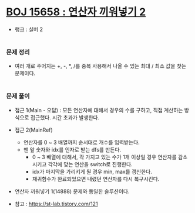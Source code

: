 # [BOJ 15658 : 연산자 끼워넣기 2](https://www.acmicpc.net/problem/15658)
- 랭크 : 실버 2
  <br><br>
  
### 문제 정리
- 여러 개로 주어지는 +, -, *, /를 중복 사용해서 나올 수 있는 최대 / 최소 값을 찾는 문제이다. 
   <br><br>

### 문제 풀이
- 접근 1(Main - 오답) : 모든 연산자에 대해서 경우의 수를 구하고, 직접 계산하는 방식으로 접근했다. 시간 초과가 발생한다.
- 접근 2(MainRef)
   - 연산자를 0 ~ 3 배열까지 순서대로 개수를 입력받는다.
   - 맨 앞 숫자와 idx를 인자로 받는 dfs를 만든다.
     - 0 ~ 3 배열에 대해서, 각 가지고 있는 수가 1개 이상일 경우 연산자를 감소시키고 각각에 맞는 연산을 switch로 진행한다.
     - idx가 마지막을 가리키게 될 경우 min, max를 갱신한다.
     - 재귀함수가 완료되었으면 내렸던 연산자를 다시 복구시킨다.
  
- 연산자 끼워넣기 1(14888) 문제와 동일한 솔루션이다.
- 참고 : https://st-lab.tistory.com/121

    
    


    
    



